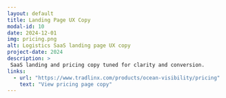 ```yaml
---
layout: default
title: Landing Page UX Copy
modal-id: 10
date: 2024-12-01
img: pricing.png
alt: Logistics SaaS landing page UX copy
project-date: 2024
description: >
 SaaS landing and pricing copy tuned for clarity and conversion.
links:
  - url: "https://www.tradlinx.com/products/ocean-visibility/pricing"
    text: "View pricing page copy"
---
```

